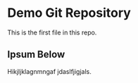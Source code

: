 # Demo Git Repository

This is the first file in this repo.

## Ipsum Below

Hikjljklagnmngaf jdaslfjigjals.
